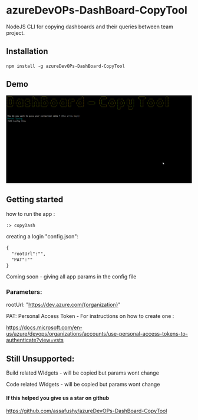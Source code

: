 # azureDevOPs-DashBoard-CopyTool

NodeJS CLI for copying dashboards and their queries between team project.


## Installation 
`npm install -g azureDevOPs-DashBoard-CopyTool`


## Demo
![](/samples/DemoGif.gif)


## Getting started

how to run the app : 
````
:> copyDash  
````

creating a login "config.json":

````  
{
  "rootUrl":"",
  "PAT":""
}

````
Coming soon - giving all app params in the config file

### Parameters:

rootUrl: "https://dev.azure.com/{organization}"

PAT: Personal Access Token - For instructions on how to create one :

https://docs.microsoft.com/en-us/azure/devops/organizations/accounts/use-personal-access-tokens-to-authenticate?view=vsts



## Still Unsupported:

Build related WIdgets - will be copied but params wont change

Code related WIdgets - will be copied but params wont change


#### If this helped you give us a star on github
https://github.com/assafushy/azureDevOPs-DashBoard-CopyTool